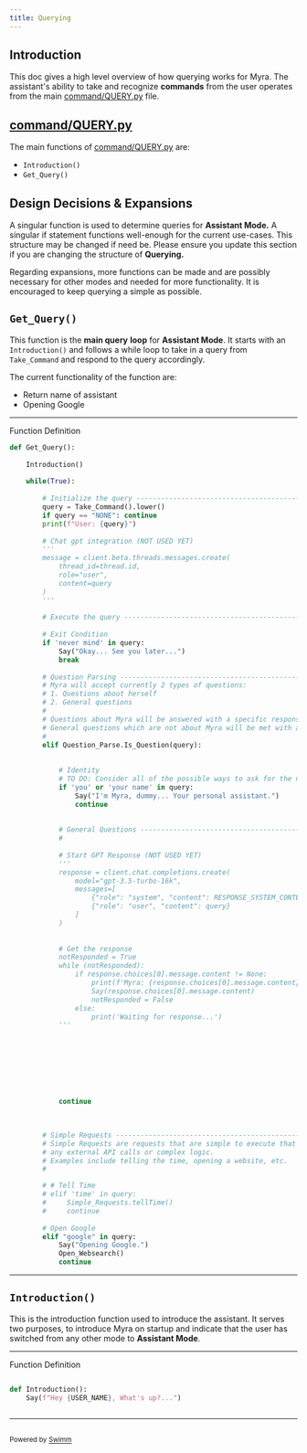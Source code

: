 ```yaml
---
title: Querying
---
```

## Introduction

This doc gives a high level overview of how querying works for Myra. The assistant's ability to take and recognize **commands** from the user operates from the main <SwmPath>[command/QUERY.py](/command/QUERY.py)</SwmPath> file.&nbsp;

## <SwmPath>[command/QUERY.py](/command/QUERY.py)</SwmPath>

The main functions of <SwmPath>[command/QUERY.py](/command/QUERY.py)</SwmPath> are:

- <SwmToken path="/command/QUERY.py" pos="11:2:4" line-data="def Introduction():">`Introduction()`</SwmToken>
- <SwmToken path="/command/QUERY.py" pos="15:2:4" line-data="def Get_Query():">`Get_Query()`</SwmToken>

## Design Decisions & Expansions

A singular function is used to determine queries for **Assistant Mode.** A singular if statement functions well-enough for the current use-cases. This structure may be changed if need be. Please ensure you update this section if you are changing the structure of **Querying.**

Regarding expansions, more functions can be made and are possibly necessary for other modes and needed for more functionality. It is encouraged to keep querying a simple as possible.

## <SwmToken path="/command/QUERY.py" pos="15:2:4" line-data="def Get_Query():">`Get_Query()`</SwmToken>

This function is the **main query** **loop** for **Assistant Mode**. It starts with an <SwmToken path="/command/QUERY.py" pos="11:2:4" line-data="def Introduction():">`Introduction()`</SwmToken> and follows a while loop to take in a query from <SwmToken path="/audio/AUDIO.py" pos="15:2:2" line-data="def Take_Command():">`Take_Command`</SwmToken> and respond to the query accordingly.&nbsp;

The current functionality of the function are:

- Return name of assistant
- Opening Google

<SwmSnippet path="/command/QUERY.py" line="15">

---

Function Definition

```python
def Get_Query():
    
    Introduction()
    
    while(True):
        
        # Initialize the query ----------------------------------------
        query = Take_Command().lower()
        if query == "NONE": continue
        print(f"User: {query}")
        
        # Chat gpt integration (NOT USED YET)
        '''
        message = client.beta.threads.messages.create(
            thread_id=thread.id,
            role="user",
            content=query
        )
        '''
        
        # Execute the query -------------------------------------------
        
        # Exit Condition
        if 'never mind' in query: 
            Say("Okay... See you later...")
            break
        
        # Question Parsing --------------------------------------------
        # Myra will accept currently 2 types of questions:
        # 1. Questions about herself
        # 2. General questions
        # 
        # Questions about Myra will be answered with a specific response for now. TO DO: Implement a more complex response which involves a call to personality API from character.ai.
        # General questions which are not about Myra will be met with a ChatGPT response.
        #
        elif Question_Parse.Is_Question(query):
            
            
            # Identity 
            # TO DO: Consider all of the possible ways to ask for the name, account for variation
            if 'you' or 'your name' in query:
                Say("I'm Myra, dummy... Your personal assistant.")
                continue
            
            
            # General Questions ---------------------------------------
            # 
            
            # Start GPT Response (NOT USED YET)
            '''
            response = client.chat.completions.create(
                model="gpt-3.5-turbo-16k",
                messages=[
                    {"role": "system", "content": RESPONSE_SYSTEM_CONTEXT},
                    {"role": "user", "content": query}
                ]
            )
            
            
            # Get the response
            notResponded = True
            while (notResponded):
                if response.choices[0].message.content != None:
                    print(f'Myra: {response.choices[0].message.content}')
                    Say(response.choices[0].message.content)
                    notResponded = False
                else:
                    print('Waiting for response...')
            '''
            
            
            
            
            
            
            
                            
            continue
            

        
        # Simple Requests ----------------------------------------------
        # Simple Requests are requests that are simple to execute that do not require 
        # any external API calls or complex logic. 
        # Examples include telling the time, opening a website, etc.
        #

        # # Tell Time
        # elif 'time' in query:
        #     Simple_Requests.tellTime()
        #     continue
                
        # Open Google
        elif "google" in query:
            Say("Opening Google.")
            Open_Websearch()
            continue
```

---

</SwmSnippet>

## <SwmToken path="/command/QUERY.py" pos="11:2:4" line-data="def Introduction():">`Introduction()`</SwmToken>

This is the introduction function used to introduce the assistant. It serves two purposes, to introduce Myra on startup and indicate that the user has switched from any other mode to **Assistant Mode**.&nbsp;

<SwmSnippet path="/command/QUERY.py" line="10">

---

Function Definition

```python

def Introduction():
	Say(f"Hey {USER_NAME}, What's up?...")
 
```

---

</SwmSnippet>

## 

## 

<SwmMeta version="3.0.0" repo-id="Z2l0aHViJTNBJTNBUENBQSUzQSUzQUF2YWxvbkFjZQ==" repo-name="PCAA"><sup>Powered by [Swimm](https://app.swimm.io/)</sup></SwmMeta>
